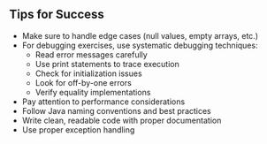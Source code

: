 ## Tips for Success

- Make sure to handle edge cases (null values, empty arrays, etc.)
- For debugging exercises, use systematic debugging techniques:
  - Read error messages carefully
  - Use print statements to trace execution
  - Check for initialization issues
  - Look for off-by-one errors
  - Verify equality implementations
- Pay attention to performance considerations
- Follow Java naming conventions and best practices
- Write clean, readable code with proper documentation
- Use proper exception handling
